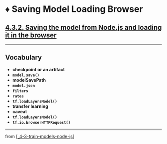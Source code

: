 # ♦️ Saving Model Loading Browser

## [**4.3.2.** Saving the model from Node.js and loading it in the browser](https://livebook.manning.com/book/deep-learning-with-javascript/chapter-4/171)

---

## **Vocabulary**

- **checkpoint or an artifact**
- **`model.save()`**
- **modelSavePath**
- **`model.json`**
- **`filters`**
- **`rates`**
- **`tf.loadLayersModel()`**
- **transfer learning**
- **caveat**
- **`tf.loadLayersModel()`**
- **`tf.io.browserHTTPRequest()`**

---

from [[_4-3-train-models-node-js]]

[//begin]: # "Autogenerated link references for markdown compatibility"
[_4-3-train-models-node-js]: _4-3-train-models-node-js.md "♦️ Train Models"
[//end]: # "Autogenerated link references"
